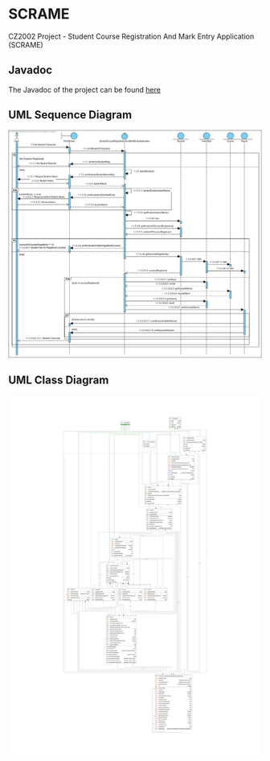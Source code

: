 # SCRAME
CZ2002 Project - Student Course Registration And Mark Entry Application (SCRAME)

## Javadoc
The Javadoc of the project can be found [here](https://l0rem1psum.github.io/SCRAME/overview-summary.html)

## UML Sequence Diagram
![SCRAME UML Sequnce Diagram](https://github.com/l0rem1psum/SCRAME/blob/master/res/UML%20Sequence%20Diagram.jpg?raw=true)

## UML Class Diagram
![SCRAME UML Class Diagram](https://github.com/l0rem1psum/SCRAME/blob/master/res/UML%20Class%20Diagram.jpg?raw=true)
